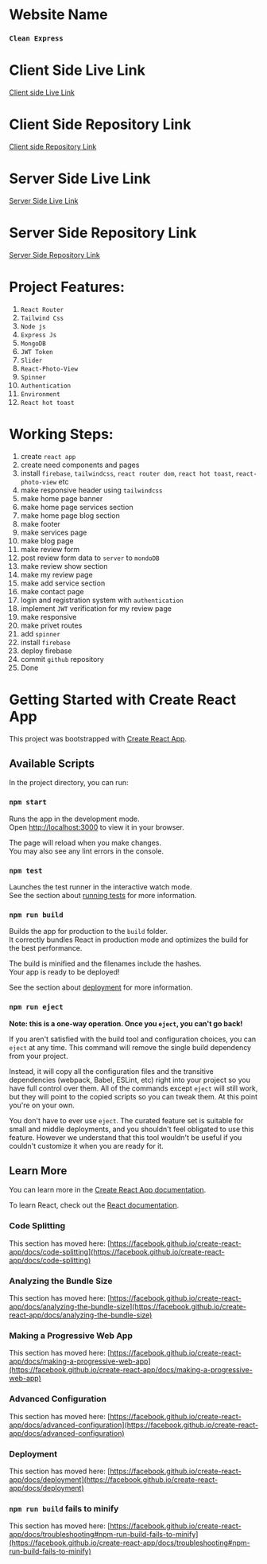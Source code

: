 # Website Name
### `Clean Express`

# Client Side Live Link
[Client side Live Link](https://clean-express-shijan-ali.web.app/)

# Client Side Repository Link
[Client side Repository Link](https://github.com/Porgramming-Hero-web-course/b6a11-service-review-client-side-freelancershijan)

# Server Side Live Link
[Server Side Live Link]( https://assignment-11-server-phi.vercel.app)

# Server Side Repository Link
[Server Side Repository Link]( https://github.com/Porgramming-Hero-web-course/b6a11-service-review-server-side-freelancershijan)


# Project Features:
1. `React Router`
2. `Tailwind Css`
3. `Node js`
4. `Express Js`
5. `MongoDB`
6. `JWT Token`
7. `Slider`
8. `React-Photo-View`
9. `Spinner`
10. `Authentication`
11. `Environment`
12. `React hot toast`


# Working Steps:

1. create `react app`
2. create need components and pages
3. install `firebase`, `tailwindcss`, `react router dom`, `react hot toast`, `react-photo-view` etc
4. make responsive header using `tailwindcss`
5. make home page banner
6. make home page services section
7. make home page blog section
8. make footer
9. make services page
10. make blog page
11. make review form
12. post review form data to `server` to `mondoDB`
13. make review show section
14. make my review page
15. make add service section
16. make contact page
17. login and registration system with `authentication`
18. implement `JWT` verification for my review page
19. make responsive
20. make privet routes
21. add `spinner`
22. install `firebase`
23. deploy firebase
24. commit `github` repository
25. Done






# Getting Started with Create React App

This project was bootstrapped with [Create React App](https://github.com/facebook/create-react-app).

## Available Scripts

In the project directory, you can run:

### `npm start`

Runs the app in the development mode.\
Open [http://localhost:3000](http://localhost:3000) to view it in your browser.

The page will reload when you make changes.\
You may also see any lint errors in the console.

### `npm test`

Launches the test runner in the interactive watch mode.\
See the section about [running tests](https://facebook.github.io/create-react-app/docs/running-tests) for more information.

### `npm run build`

Builds the app for production to the `build` folder.\
It correctly bundles React in production mode and optimizes the build for the best performance.

The build is minified and the filenames include the hashes.\
Your app is ready to be deployed!

See the section about [deployment](https://facebook.github.io/create-react-app/docs/deployment) for more information.

### `npm run eject`

**Note: this is a one-way operation. Once you `eject`, you can't go back!**

If you aren't satisfied with the build tool and configuration choices, you can `eject` at any time. This command will remove the single build dependency from your project.

Instead, it will copy all the configuration files and the transitive dependencies (webpack, Babel, ESLint, etc) right into your project so you have full control over them. All of the commands except `eject` will still work, but they will point to the copied scripts so you can tweak them. At this point you're on your own.

You don't have to ever use `eject`. The curated feature set is suitable for small and middle deployments, and you shouldn't feel obligated to use this feature. However we understand that this tool wouldn't be useful if you couldn't customize it when you are ready for it.

## Learn More

You can learn more in the [Create React App documentation](https://facebook.github.io/create-react-app/docs/getting-started).

To learn React, check out the [React documentation](https://reactjs.org/).

### Code Splitting

This section has moved here: [https://facebook.github.io/create-react-app/docs/code-splitting](https://facebook.github.io/create-react-app/docs/code-splitting)

### Analyzing the Bundle Size

This section has moved here: [https://facebook.github.io/create-react-app/docs/analyzing-the-bundle-size](https://facebook.github.io/create-react-app/docs/analyzing-the-bundle-size)

### Making a Progressive Web App

This section has moved here: [https://facebook.github.io/create-react-app/docs/making-a-progressive-web-app](https://facebook.github.io/create-react-app/docs/making-a-progressive-web-app)

### Advanced Configuration

This section has moved here: [https://facebook.github.io/create-react-app/docs/advanced-configuration](https://facebook.github.io/create-react-app/docs/advanced-configuration)

### Deployment

This section has moved here: [https://facebook.github.io/create-react-app/docs/deployment](https://facebook.github.io/create-react-app/docs/deployment)

### `npm run build` fails to minify

This section has moved here: [https://facebook.github.io/create-react-app/docs/troubleshooting#npm-run-build-fails-to-minify](https://facebook.github.io/create-react-app/docs/troubleshooting#npm-run-build-fails-to-minify)
